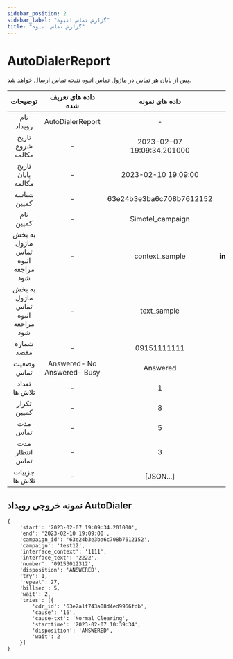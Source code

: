 ```yaml
---
sidebar_position: 2
sidebar_label: "گزارش تماس انبوه"
title: "گزارش تماس انبوه"
---
```



# AutoDialerReport

پس از پایان هر تماس در ماژول تماس انبوه نتیجه تماس ارسال خواهد شد.


<div class="custom-table">

|      توضیحات      | داده های تعریف شده |       داده های نمونه       |  پارامترها |
|:-----------------:|:------------------:|:--------------------------:|:----------:|
| نام رویداد | AutoDialerReport | - | **event_name** |
| تاریخ شروع مکالمه | - | 2023-02-07 19:09:34.201000 | **start** |
| تاریخ پایان مکالمه | - | 2023-02-10 19:09:00 | **end** |
| شناسه کمپین | - | 63e24b3e3ba6c708b7612152 | **campaign_id** |
| نام کمپین | - | Simotel_campaign | **campaign** |
| به بخش ماژول تماس انبوه مراجعه شود | - | context_sample | **interface_context** |
| به بخش ماژول تماس انبوه مراجعه شود | - | text_sample | **interface_text** |
| شماره مقصد | - | 09151111111 | **number** |
| وضعیت تماس | Answered- No Answered- Busy | Answered | **disposition** |
| تعداد تلاش ها | - | 1 | **try** |
| تکرار کمپین | - | 8 | **repeat** |
| مدت تماس | - | 5 | **billsec** |
| مدت انتظار تماس | - | 3 | **wait** |
| جزيیات تلاش ها | - | [JSON...] | **tries** |
</div>

## نمونه خروجی رویداد AutoDialer

```shell
{
    'start': '2023-02-07 19:09:34.201000',
	'end': '2023-02-10 19:09:00',
	'campaign_id': '63e24b3e3ba6c708b7612152',
	'campaign': 'test12',
	'interface_context': '1111', 
    'interface_text': '2222', 
	'number': '09153012312',
	'disposition': 'ANSWERED',
	'try': 1,  
	'repeat': 27,  
	'billsec': 5,
	'wait': 2,
	'tries': [{      
		'cdr_id': '63e2a1f743a08d4ed9966fdb',
		'cause': '16',
		'cause-txt': 'Normal Clearing',
		'starttime': '2023-02-07 10:39:34',
		'disposition': 'ANSWERED',
		'wait': 2
	}]
}

```